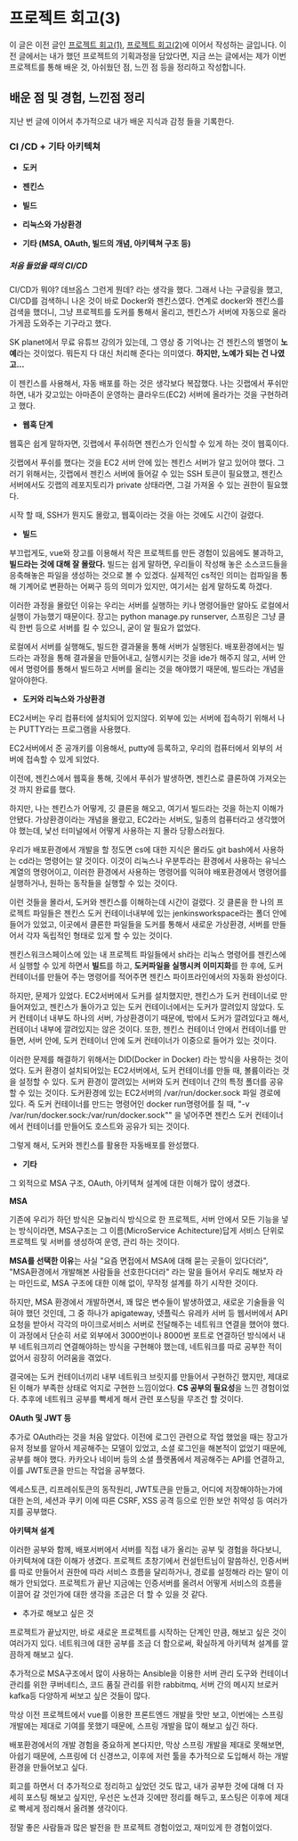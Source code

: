 # 프로젝트 회고(3)

이 글은 이전 글인 [프로젝트 회고(1)](https://ganjisriver.tistory.com/5), [프로젝트 회고(2)](https://ganjisriver.tistory.com/6)에 이어서 작성하는 글입니다. 이전 글에서는 내가 했던 프로젝트의 기획과정을 담았다면, 지금 쓰는 글에서는 제가 이번 프로젝트를 통해 배운 것, 아쉬웠던 점, 느낀 점 등을 정리하고 작성합니다.



## 배운 점 및 경험, 느낀점 정리



지난 번 글에 이어서 추가적으로 내가 배운 지식과 감정 들을 기록한다.



### CI /CD + 기타 아키텍쳐

- **도커**

- **젠킨스**

- **빌드**

- **리눅스와 가상환경**

- **기타 (MSA, OAuth, 빌드의 개념, 아키텍쳐 구조 등)**



##### 처음 들었을 때의 CI/CD

CI/CD가 뭐야? 데브옵스 그런게 뭔데? 라는 생각을 했다. 그래서 나는 구글링을 했고, CI/CD를 검색하니 나온 것이 바로 Docker와 젠킨스였다. 연계로 docker와 젠킨스를 검색을 했더니, 그냥 프로젝트를 도커를 통해서 올리고, 젠킨스가 서버에 자동으로 올라가게끔 도와주는 기구라고 했다. 



SK planet에서 무료 유튜브 강의가 있는데, 그 영상 중 기억나는 건 젠킨스의 별명이 **노예**라는 것이었다. 뭐든지 다 대신 처리해 준다는 의미였다. **하지만, 노예가 되는 건 나였고...**



이 젠킨스를 사용해서, 자동 배포를 하는 것은 생각보다 복잡했다. 나는 깃랩에서 푸쉬만 하면, 내가 갖고있는 아마존이 운영하는 클라우드(EC2) 서버에 올라가는 것을 구현하려고 했다. 



- **웹훅 단계**



웹훅은 쉽게 말하자면,  깃랩에서 푸쉬하면 젠킨스가 인식할 수 있게 하는 것이 웹훅이다.

깃랩에서 푸쉬를 했다는 것을 EC2 서버 안에 있는 젠킨스 서버가 알고 있어야 했다. 그러기 위해서는, 깃랩에서 젠킨스 서버에 들어갈 수 있는 SSH 토큰이 필요했고, 젠킨스 서버에서도 깃랩의 레포지토리가 private 상태라면, 그걸 가져올 수 있는 권한이 필요했다. 

시작 할 때, SSH가 뭔지도 몰랐고, 웹훅이라는 것을 아는 것에도 시간이 걸렸다. 



- **빌드**

부끄럽게도, vue와 장고를 이용해서 작은 프로젝트를 만든 경험이 있음에도 불과하고, **빌드라는 것에 대해 잘 몰랐다.** 빌드는 쉽게 말하면, 우리들이 작성해 놓은 소스코드들을 응축해놓은 파일을 생성하는 것으로 볼 수 있겠다. 실제적인 cs적인 의미는 컴파일을 통해 기계어로 변환하는 어쩌구 등의 의미가 있지만, 여기서는 쉽게 말하도록 하겠다.



이러한 과정을 몰랐던 이유는 우리는 서버를 실행하는 키나 명령어들만 알아도 로컬에서 실행이 가능했기 때문이다. 장고는 python manage.py runserver, 스프링은 그냥 클릭 한번 등으로 서버를 킬 수 있으니, 굳이 알 필요가 없었다. 



로컬에서 서버를 실행해도, 빌드한 결과물을 통해 서버가 실행된다. 배포환경에서는 빌드라는 과정을 통해 결과물을 만들어내고, 실행시키는 것을 ide가 해주지 않고, 서버 안에서 명령어를 통해서 빌드하고 서버를 올리는 것을 해야했기 때문에, 빌드라는 개념을 알아야한다.



- **도커와 리눅스와 가상환경**

EC2서버는 우리 컴퓨터에 설치되어 있지않다. 외부에 있는 서버에 접속하기 위해서 나는 PUTTY라는 프로그램을 사용했다.



EC2서버에서 준 공개키를 이용해서, putty에 등록하고, 우리의 컴퓨터에서 외부의 서버에 접속할 수 있게 되었다. 



이전에, 젠킨스에서 웹훅을 통해, 깃에서 푸쉬가 발생하면, 젠킨스로 클론하여 가져오는 것 까지 완료를 했다. 

하지만, 나는 젠킨스가 어떻게, 깃 클론을 해오고, 여기서 빌드라는 것을 하는지 이해가 안됐다. 가상환경이라는 개념을 몰랐고, EC2라는 서버도, 일종의 컴퓨터라고 생각했어야 했는데, 낯선 터미널에서 어떻게 사용하는 지 몰라 당황스러웠다. 



우리가 배포환경에서 개발을 할 정도면 cs에 대한 지식은 몰라도 git bash에서 사용하는 cd라는 명령어는 알 것이다. 이것이  리눅스나 우분투라는 환경에서 사용하는 유닉스 계열의 명령어이고, 이러한 환경에서 사용하는 명령어를 익혀야 배포환경에서 명령어를 실행하거나, 원하는 동작들을 실행할 수 있는 것이다. 



이런 것들을 몰라서, 도커와 젠킨스를 이해하는데 시간이 걸렸다. 깃 클론을 한 나의 프로젝트 파일들은 젠킨스 도커 컨테이너내부에 있는 jenkinsworkspace라는 폴더 안에 들어가 있었고, 이곳에서 클론한 파일들을 도커를 통해서 새로운 가상환경, 서버를 만들어서 각자 독립적인 형태로 있게 할 수 있는 것이다.



젠킨스워크스페이스에 있는 내 프로젝트 파일들에서 sh라는 리눅스 명령어를 젠킨스에서 실행할 수 있게 하면서 **빌드**를 하고, **도커파일을 실행시켜 이미지화**를 한 후에,  도커 컨테이너를 만들어 주는 명령어를 적어주면 젠킨스 파이프라인에서의 자동화 완성이다.



하지만, 문제가 있었다. EC2서버에서 도커를 설치했지만, 젠킨스가 도커 컨테이너로 만들어져있고, 젠킨스가 돌아가고 있는 도커 컨테이너에서는 도커가 깔려있지 않았다. 도커 컨테이너 내부도 하나의 서버, 가상환경이기 때문에, 밖에서 도커가 깔려있다고 해서, 컨테이너 내부에 깔려있지는 않은 것이다. 또한, 젠킨스 컨테이너 안에서 컨테이너를 만들면, 서버 안에, 도커 컨테이너 안에 도커 컨테이너가 이중으로 들어가 있는 것이다.



이러한 문제를 해결하기 위해서는 DID(Docker in Docker) 라는 방식을 사용하는 것이었다. 도커 환경이 설치되어있는 EC2서버에서, 도커 컨테이너를 만들 때, 볼륨이라는 것을 설정할 수 있다. 도커 환경이 깔려있는 서버와 도커 컨테이너 간의 특정 폴더를 공유할 수 있는 것이다. 도커환경에 있는 EC2서버의  /var/run/docker.sock 파일 경로에 있다. 즉 도커 컨테이너를 만드는 명령어인 docker run명령어를 칠 때,  "-v /var/run/docker.sock:/var/run/docker.sock"" 을 넣어주면 젠킨스 도커 컨테이너에서 컨테이너를 만들어도 호스트와 공유가 되는 것이다. 



그렇게 해서, 도커와 젠킨스를 활용한 자동배포를 완성했다.



- **기타**

그 외적으로 MSA 구조, OAuth, 아키텍쳐 설계에 대한 이해가 많이 생겼다.



**MSA**

기존에 우리가 하던 방식은 모놀리식 방식으로 한 프로젝트, 서버 안에서 모든 기능을 넣는 방식이라면, MSA구조는 그 이름(MicroService Achitecture)답게 서비스 단위로 프로젝트 및 서버를 생성하여 운영, 관리 하는 것이다.



**MSA를 선택한 이유**는 사실 "요즘 면접에서 MSA에 대해 묻는 곳들이 있다더라", "MSA환경에서 개발해본 사람들을 선호한다더라" 라는 말을 들어서 우리도 해보자 라는 마인드로, MSA 구조에 대한 이해 없이, 무작정 설계를 하기 시작한 것이다.



하지만, MSA 환경에서 개발하면서, 꽤 많은 변수들이 발생하였고, 새로운 기술들을 익혀야 했던 것인데, 그 중 하나가 apigateway, 넷플릭스 유레카 서버 등 웹서버에서 API요청을 받아서 각각의 마이크로서비스 서버로 전달해주는 네트워크 연결을 했어야 했다. 이 과정에서 단순히 서로 외부에서 3000번이나 8000번 포트로 연결하던 방식에서 내부 네트워크끼리 연결해야하는 방식을 구현해야 했는데, 네트워크를 따로 공부한 적이 없어서 굉장히 어려움을 겪었다. 



결국에는 도커 컨테이너끼리 내부 네트워크 브릿지를 만들어서 구현하긴 했지만, 제대로 된 이해가 부족한 상태로 억지로 구현한 느낌이었다. **CS 공부의 필요성**을 느낀 경험이었다. 추후에 네트워크 공부를 빡세게 해서 관련 포스팅을 무조건 할 것이다.



**OAuth 및 JWT 등**



추가로 OAuth라는 것을 처음 알았다. 이전에 로그인 관련으로 작업 했었을 때는 장고가 유저 정보를 알아서 제공해주는 모델이 있었고, 소셜 로그인을 해본적이 없었기 때문에, 공부를 해야 했다. 카카오나 네이버 등의 소셜 플랫폼에서 제공해주는 API를 연결하고, 이를 JWT토큰을 만드는 작업을 공부했다.



엑세스토큰, 리프레쉬토큰의 동작원리, JWT토큰을 만들고, 어디에 저장해야하는가에 대한 논의, 세션과 쿠키 이에 따른 CSRF, XSS 공격 등으로 인한 보안 취약성 등 여러가지를 공부했다. 



**아키텍쳐 설계**

이러한 공부와 함께, 배포서버에서 서버를 직접 내가 올리는 공부 및 경험을 하다보니, 아키텍쳐에 대한 이해가 생겼다. 프로젝트 초창기에서 컨설턴트님이 말씀하신, 인증서버를 따로 만들어서 권한에 따라 서비스 흐름을 달리하거나, 경로를 설정해라 라는 말이 이해가 안되었다. 프로젝트가 끝난 지금에는 인증서버를 올려서 어떻게 서비스의 흐름을 이끌어 갈 것인가에 대한 생각을 조금은 더 할 수 있을 것 같다.



- 추가로 해보고 싶은 것

프로젝트가 끝났지만, 바로 새로운 프로젝트를 시작하는 단계인 만큼, 해보고 싶은 것이 여러가지 있다. 네트워크에 대한 공부를 조금 더 함으로써, 확실하게 아키텍쳐 설계를 깔끔하게 해보고 싶다.



추가적으로 MSA구조에서 많이 사용하는 Ansible을 이용한 서버 관리 도구와 컨테이너 관리를 위한 쿠버네티스, 코드 품질 관리를 위한 rabbitmq, 서버 간의 메시지 브로커 kafka등 다양하게 써보고 싶은 것들이 많다.



막상 이전 프로젝트에서 vue를 이용한 프론트엔드 개발을 맛만 보고, 이번에는 스프링 개발에는 제대로 기여를 못했기 때문에, 스프링 개발을 많이 해보고 싶긴 하다.



배포환경에서의 개발 경험을 중요하게 본다지만, 막상 스프링 개발을 제대로 못해보면, 아쉽기 때문에, 스프링에 더 신경쓰고, 이후에 저런 툴을 추가적으로 도입해서 하는 개발환경을 만들어보고 싶다.



회고를 하면서 더 추가적으로 정리하고 싶었던 것도 많고, 내가 공부한 것에 대해 더 자세히 포스팅 해보고 싶지만, 우선은 노션과 깃에만 정리를 해두고, 포스팅은 이후에 제대로 빡세게 정리해서 올려볼 생각이다.



정말 좋은 사람들과 많은 발전을 한 프로젝트 경험이었고, 재미있게 한 경험이었다.












